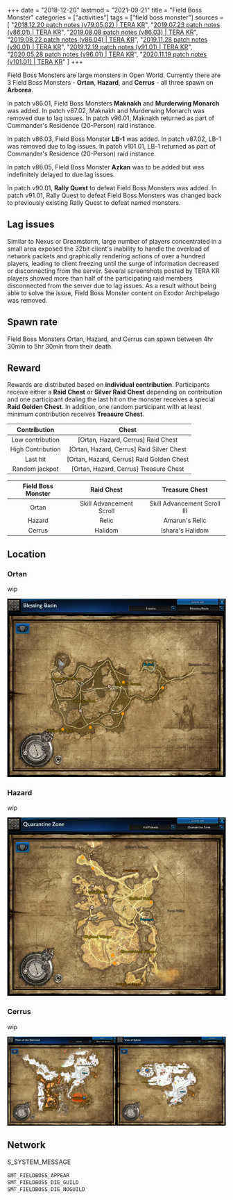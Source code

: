 +++
date = "2018-12-20"
lastmod = "2021-09-21"
title = "Field Boss Monster"
categories = ["activities"]
tags = ["field boss monster"]
sources = [
  "[2018.12.20 patch notes (v79.05.02) | TERA KR](/en/patch/2018/v79-05-02)",
  "[2019.07.23 patch notes (v86.01) | TERA KR](/en/patch/2019/v86-01)",
  "[2019.08.08 patch notes (v86.03) | TERA KR](/en/patch/2019/v86-03)",
  "[2019.08.22 patch notes (v86.04) | TERA KR](/en/patch/2019/v86-04)",
  "[2019.11.28 patch notes (v90.01) | TERA KR](/en/patch/2019/v90-01)",
  "[2019.12.19 patch notes (v91.01) | TERA KR](/en/patch/2019/v91-01)",
  "[2020.05.28 patch notes (v96.01) | TERA KR](/en/patch/2020/v96-01)",
  "[2020.11.19 patch notes (v101.01) | TERA KR](/en/patch/2020/v101-01)"
]
+++

[loc_ortan]: /images/activities/fieldBoss_loc_ortan.png
[loc_hazard]: /images/activities/fieldBoss_loc_hazard.png
[loc_cerrus]: /images/activities/fieldBoss_loc_cerrus.png

Field Boss Monsters are large monsters in Open World. Currently there are 3 Field Boss Monsters - **Ortan**, **Hazard**, and **Cerrus** - all three spawn on **Arborea**.

In patch v86.01, Field Boss Monsters **Maknakh** and **Murderwing Monarch** was added. In patch v87.02, Maknakh and Murderwing Monarch was removed due to lag issues. In patch v96.01, Maknakh returned as part of Commander's Residence (20-Person) raid instance.

In patch v86.03, Field Boss Monster **LB-1** was added. In patch v87.02, LB-1 was removed due to lag issues. In patch v101.01, LB-1 returned as part of Commander's Residence (20-Person) raid instance.

In patch v86.05, Field Boss Monster **Azkan** was to be added but was indefinitely delayed to due lag issues.

In patch v90.01, **Rally Quest** to defeat Field Boss Monsters was added. In patch v91.01, Rally Quest to defeat Field Boss Monsters was changed back to previously existing Rally Quest to defeat named monsters.

## Lag issues

Similar to Nexus or Dreamstorm, large number of players concentrated in a small area exposed the 32bit client's inability to handle the overload of network packets and graphically rendering actions of over a hundred players, leading to client freezing until the surge of information decreased or disconnecting from the server. Several screenshots posted by TERA KR players showed more than half of the participating raid members disconnected from the server due to lag issues. As a result without being able to solve the issue, Field Boss Monster content on Exodor Archipelago was removed. 

## Spawn rate

Field Boss Monsters Ortan, Hazard, and Cerrus can spawn between 4hr 30min to 5hr 30min from their death.

## Reward

Rewards are distributed based on **individual contribution**. Participants receive either a **Raid Chest** or **Silver Raid Chest** depending on contribution and one participant dealing the last hit on the monster receives a special **Raid Golden Chest**. In addition, one random participant with at least minimum contribution receives **Treasure Chest**.

| Contribution | Chest |
| :-: | :-: |
| Low contribution | [Ortan, Hazard, Cerrus] Raid Chest |
| High Contribution | [Ortan, Hazard, Cerrus] Raid Silver Chest |
| Last hit | [Ortan, Hazard, Cerrus] Raid Golden Chest |
| Random jackpot | [Ortan, Hazard, Cerrus] Treasure Chest |

| Field Boss Monster | Raid Chest | Treasure Chest |
| :-: | :-: | :-: |
| Ortan | Skill Advancement Scroll | Skill Advancement Scroll III |
| Hazard | Relic | Amarun's Relic |
| Cerrus | Halidom | Ishara's Halidom |

## Location

### Ortan
wip

![loc_ortan]

### Hazard
wip

![loc_hazard]

### Cerrus
wip

![loc_cerrus]

## Network

S_SYSTEM_MESSAGE

```
SMT_FIELDBOSS_APPEAR
SMT_FIELDBOSS_DIE_GUILD
SMT_FIELDBOSS_DIE_NOGUILD
```
